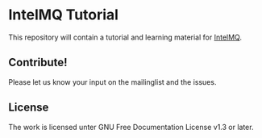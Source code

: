 # IntelMQ Tutorial

This repository will contain a tutorial and learning material for [IntelMQ](https://github.com/certtools/intelmq/).

## Contribute!

Please let us know your input on the mailinglist and the issues.

## License

The work is licensed unter GNU Free Documentation License v1.3 or later.
